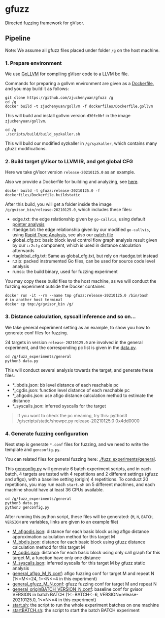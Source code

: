 # gfuzz
Directed fuzzing framework for gVisor.

## Pipeline

Note: We assume all gfuzz files placed under folder `/g` on the host machine.

### 1. Prepare environment

We use [GoLLVM](https://go.googlesource.com/gollvm/) for compiling gVisor code to a LLVM bc file.

Commands for preparing a gollvm environment are given as a [Dockerfile](./dockerfiles/Dockerfile.gollvm), and you may build it as follows:

```
git clone https://github.com/zjuchenyuan/gfuzz /g
cd /g
docker build -t zjuchenyuan/gollvm -f dockerfiles/Dockerfile.gollvm
```

This will build and install gollvm version `d30fc0bf` in the image `zjuchenyuan/gollvm`.

```
cd /g
./scripts/build/build_syzkaller.sh
```

This will build our modified syzkaller in `/g/syzkaller`, which contains many gfuzz modifications.

### 2. Build target gVisor to LLVM IR, and get global CFG

Here we take gVisor version `release-20210125.0` as an example.

Also we provide a Dockerfile for building and analyzing, see [here](./dockerfiles/Dockerfile.buildstatic).

```
docker build -t gfuzz:release-20210125.0 -f dockerfiles/Dockerfile.buildstatic
```

After this build, you will get a folder inside the image `/g/gvisor_bin/release-20210125.0`, which includes these files:

- edge.txt: the edge relationship given by `go-callvis`, using default [pointer analysis](https://pkg.go.dev/golang.org/x/tools/go/pointer)
- rtaedge.txt: the edge relationship given by our modified `go-callvis`, using [Rapid Type Analysis](https://pkg.go.dev/golang.org/x/tools/go/callgraph/rta), see also our [patch file](./scripts/build/gocallvis_rta.patch)
- global_cfg.txt: basic block level control flow graph analysis result given by our `ir2cfg` component, which is used in distance calculation afterwards
- rtaglobal_cfg.txt: Same as global_cfg.txt, but rely on rtaedge.txt instead
- r.zip: packed instrumented Go files, can be used for source code level analysis
- runsc: the build binary, used for fuzzing experiment

You may copy these build files to the host machine, as we will conduct the fuzzing experiment outside the Docker container.

```
docker run -it --rm --name tmp gfuzz:release-20210125.0 /bin/bash
# in another host terminal
docker cp tmp:/g/gvisor_bin /g/
```

### 3. Distance calculation, syscall inference and so on...

We take general experiment setting as an example, to show you how to generate conf files for fuzzing.

24 targets in version `release-20210125.0` are involved in the general experiment, and the corresponding pc list is given in the [data.py](./fuzz_experiments/general/data.py).

```
cd /g/fuzz_experiments/general
python3 data.py
```

This will conduct several analysis towards the target, and generate these files:

- \*\_bbdis.json: bb level distance of each reachable pc
- \*\_cgdis.json: function level distance of each reachable pc
- \*\_aflgodis.json: use aflgo distance calculation method to estimate the distance
- \*\_syscalls.json: inferred syscalls for the target

> If you want to check the pc meaning, try this:
>     python3 /g/scripts/static/showpc.py release-20210125.0 0x4dd0000

### 4. Generate fuzzing configuration

Next step is generate `*.conf` files for fuzzing, and we need to write the template and `genconfig.py`.

You can related files for general fuzzing here: [./fuzz_experiments/general](./fuzz_experiments/general). 

This [genconfig.py](./fuzz_experiments/general/genconfig.py) will generate 6 batch experiment scripts, and in each batch, 4 targets are tested with 4 repetitions and 2 different settings (gfuzz and aflgo), with a baseline setting (origin) 4 repetitions. To conduct 20 repetitions, you may run each `start.sh` on 5 different machines, and each machine should have at least 36 CPUs available.

```
cd /g/fuzz_experiments/general
python3 data.py
python3 genconfig.py
```

After running this python script, these files will be generated: (`M`, `N`, `BATCH`, `VERSION` are variables, links are given to an example file)

- [M\_aflgodis.json](./fuzz_experiments/general/1_aflgodis.json): distance for each basic block using aflgo distance approximation calculation method for this target M
- [M\_bbdis.json](./fuzz_experiments/general/1_bbdis.json): distance for each basic block using gfuzz distance calculation method for this target M
- [M\_cgdis.json](./fuzz_experiments/general/1_cgdis.json): distance for each basic block using only call graph for this target M, a function have only one distance
- [M\_syscalls.json](./fuzz_experiments/general/1_syscalls.json): inferred syscalls for this target M by gfuzz static analysis
- [general\_aflgo\_M\_N.conf](./fuzz_experiments/general/general_aflgo_1_1.conf): aflgo fuzzing conf for target M and repeat N (1<=M<=24, 1=<N<=4 in this experiment)
- [general\_gfuzz\_M\_N.conf](./fuzz_experiments/general/general_gfuzz_1_1.conf): gfuzz fuzzing conf for target M and repeat N
- [general\_originBATCH\_VERSION\_N.conf](./fuzz_experiments/general/general_origin1_release-20210125.0_1.conf): baseline conf for gvisor VERSION in batch BATCH (1<=BATCH<=6, VERSION=release-20210125.0, 1<=N<=4 in this experiment)
- [start.sh](./fuzz_experiments/general/start.sh): the script to run the whole experiment batches on one machine
- [startBATCH.sh](./fuzz_experiments/general/start1.sh): the script to start the batch BATCH experiment

